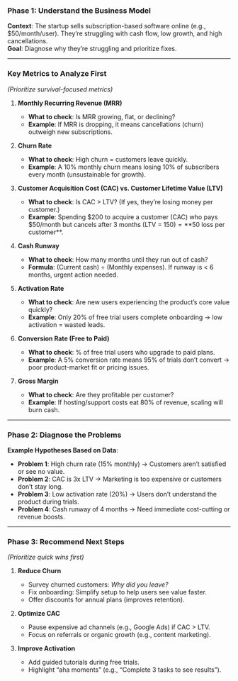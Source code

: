 
### **Phase 1: Understand the Business Model**
**Context**: The startup sells subscription-based software online (e.g., $50/month/user). They’re struggling with cash flow, low growth, and high cancellations.  
**Goal**: Diagnose why they’re struggling and prioritize fixes.

---

### **Key Metrics to Analyze First**  
*(Prioritize survival-focused metrics)*  

1. **Monthly Recurring Revenue (MRR)**  
   - **What to check**: Is MRR growing, flat, or declining?  
   - **Example**: If MRR is dropping, it means cancellations (churn) outweigh new subscriptions.  

2. **Churn Rate**  
   - **What to check**: High churn = customers leave quickly.  
   - **Example**: A 10% monthly churn means losing 10% of subscribers every month (unsustainable for growth).  

3. **Customer Acquisition Cost (CAC) vs. Customer Lifetime Value (LTV)**  
   - **What to check**: Is CAC > LTV? (If yes, they’re losing money per customer.)  
   - **Example**: Spending $200 to acquire a customer (CAC) who pays $50/month but cancels after 3 months (LTV = $150) = **$50 loss per customer**.  

4. **Cash Runway**  
   - **What to check**: How many months until they run out of cash?  
   - **Formula**: (Current cash) ÷ (Monthly expenses). If runway is < 6 months, urgent action needed.  

5. **Activation Rate**  
   - **What to check**: Are new users experiencing the product’s core value quickly?  
   - **Example**: Only 20% of free trial users complete onboarding → low activation = wasted leads.  

6. **Conversion Rate (Free to Paid)**  
   - **What to check**: % of free trial users who upgrade to paid plans.  
   - **Example**: A 5% conversion rate means 95% of trials don’t convert → poor product-market fit or pricing issues.  

7. **Gross Margin**  
   - **What to check**: Are they profitable per customer?  
   - **Example**: If hosting/support costs eat 80% of revenue, scaling will burn cash.  

---

### **Phase 2: Diagnose the Problems**  
**Example Hypotheses Based on Data**:  
- **Problem 1**: High churn rate (15% monthly) → Customers aren’t satisfied or see no value.  
- **Problem 2**: CAC is 3x LTV → Marketing is too expensive or customers don’t stay long.  
- **Problem 3**: Low activation rate (20%) → Users don’t understand the product during trials.  
- **Problem 4**: Cash runway of 4 months → Need immediate cost-cutting or revenue boosts.  

---

### **Phase 3: Recommend Next Steps**  
*(Prioritize quick wins first)*  

1. **Reduce Churn**  
   - Survey churned customers: *Why did you leave?*  
   - Fix onboarding: Simplify setup to help users see value faster.  
   - Offer discounts for annual plans (improves retention).  

2. **Optimize CAC**  
   - Pause expensive ad channels (e.g., Google Ads) if CAC > LTV.  
   - Focus on referrals or organic growth (e.g., content marketing).  

3. **Improve Activation**  
   - Add guided tutorials during free trials.  
   - Highlight “aha moments” (e.g., “Complete 3 tasks to see results”).  

